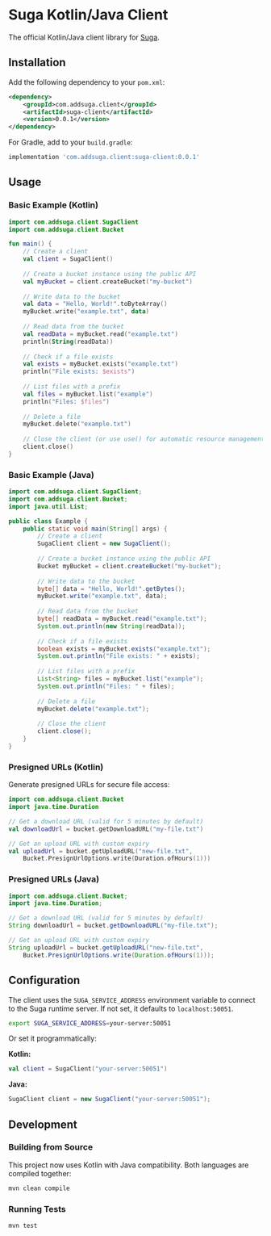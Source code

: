 # Suga Kotlin/Java Client

The official Kotlin/Java client library for [Suga](https://github.com/nitrictech/suga).

## Installation

Add the following dependency to your `pom.xml`:

```xml
<dependency>
    <groupId>com.addsuga.client</groupId>
    <artifactId>suga-client</artifactId>
    <version>0.0.1</version>
</dependency>
```

For Gradle, add to your `build.gradle`:

```gradle
implementation 'com.addsuga.client:suga-client:0.0.1'
```

## Usage

### Basic Example (Kotlin)

```kotlin
import com.addsuga.client.SugaClient
import com.addsuga.client.Bucket

fun main() {
    // Create a client
    val client = SugaClient()
    
    // Create a bucket instance using the public API
    val myBucket = client.createBucket("my-bucket")
    
    // Write data to the bucket
    val data = "Hello, World!".toByteArray()
    myBucket.write("example.txt", data)
    
    // Read data from the bucket
    val readData = myBucket.read("example.txt")
    println(String(readData))
    
    // Check if a file exists
    val exists = myBucket.exists("example.txt")
    println("File exists: $exists")
    
    // List files with a prefix
    val files = myBucket.list("example")
    println("Files: $files")
    
    // Delete a file
    myBucket.delete("example.txt")
    
    // Close the client (or use use() for automatic resource management)
    client.close()
}
```

### Basic Example (Java)

```java
import com.addsuga.client.SugaClient;
import com.addsuga.client.Bucket;
import java.util.List;

public class Example {
    public static void main(String[] args) {
        // Create a client
        SugaClient client = new SugaClient();
        
        // Create a bucket instance using the public API
        Bucket myBucket = client.createBucket("my-bucket");
        
        // Write data to the bucket
        byte[] data = "Hello, World!".getBytes();
        myBucket.write("example.txt", data);
        
        // Read data from the bucket
        byte[] readData = myBucket.read("example.txt");
        System.out.println(new String(readData));
        
        // Check if a file exists
        boolean exists = myBucket.exists("example.txt");
        System.out.println("File exists: " + exists);
        
        // List files with a prefix
        List<String> files = myBucket.list("example");
        System.out.println("Files: " + files);
        
        // Delete a file
        myBucket.delete("example.txt");
        
        // Close the client
        client.close();
    }
}
```


### Presigned URLs (Kotlin)

Generate presigned URLs for secure file access:

```kotlin
import com.addsuga.client.Bucket
import java.time.Duration

// Get a download URL (valid for 5 minutes by default)
val downloadUrl = bucket.getDownloadURL("my-file.txt")

// Get an upload URL with custom expiry
val uploadUrl = bucket.getUploadURL("new-file.txt",
    Bucket.PresignUrlOptions.write(Duration.ofHours(1)))
```

### Presigned URLs (Java)

```java
import com.addsuga.client.Bucket;
import java.time.Duration;

// Get a download URL (valid for 5 minutes by default)
String downloadUrl = bucket.getDownloadURL("my-file.txt");

// Get an upload URL with custom expiry
String uploadUrl = bucket.getUploadURL("new-file.txt",
    Bucket.PresignUrlOptions.write(Duration.ofHours(1)));
```

## Configuration

The client uses the `SUGA_SERVICE_ADDRESS` environment variable to connect to the Suga runtime server. If not set, it defaults to `localhost:50051`.

```bash
export SUGA_SERVICE_ADDRESS=your-server:50051
```

Or set it programmatically:

**Kotlin:**
```kotlin
val client = SugaClient("your-server:50051")
```

**Java:**
```java
SugaClient client = new SugaClient("your-server:50051");
```


## Development

### Building from Source

This project now uses Kotlin with Java compatibility. Both languages are compiled together:

```bash
mvn clean compile
```

### Running Tests

```bash
mvn test
```